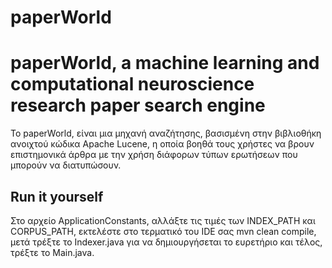 # paperWorld

# paperWorld, a machine learning and computational neuroscience research paper search engine

Το paperWorld, είναι μια μηχανή αναζήτησης, βασισμένη στην βιβλιοθήκη ανοιχτού κώδικα Apache Lucene, η οποία βοηθά τους χρήστες να βρουν επιστημονικά άρθρα με την χρήση διάφορων τύπων ερωτήσεων που μπορούν να διατυπώσουν.

## Run it yourself

Στο αρχείο ApplicationConstants, αλλάξτε τις τιμές των INDEX_PATH και CORPUS_PATH, εκτελέστε στο τερματικό του IDE σας mvn clean compile, μετά τρέξτε το Indexer.java για να δημιουργήσεται το ευρετήριο και τέλος, τρέξτε το Main.java.
